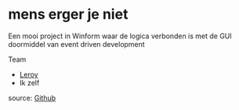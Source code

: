 ﻿mens erger je niet
==================

Een mooi project in Winform waar de logica verbonden is met de GUI doormiddel van event driven development

Team

* [Leroy](https://github.com/Leroy1112)
* Ik zelf

source: [Github](https://github.com/barld/MensErgerJeNiet)
